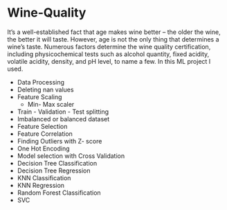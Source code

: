 # Wine-Quality
It’s a well-established fact that age makes wine better – the older the wine, the better it will taste. However, age is not the only thing that determines a wine’s taste. Numerous factors determine the wine quality certification, including physicochemical tests such as alcohol quantity, fixed acidity, volatile acidity, density, and pH level, to name a few.
In this ML project I used.
- Data Processing
 - Deleting nan values
 - Feature Scaling
   - Min- Max scaler
 - Train - Validation - Test splitting
 - Imbalanced or balanced dataset
- Feature Selection 
 - Feature Correlation
 - Finding Outliers with Z- score
 - One Hot Encoding
- Model selection with Cross Validation
 - Decision Tree Classification
 - Decision Tree Regression
 - KNN Classification
 - KNN Regression
 - Random Forest Classification
 - SVC

